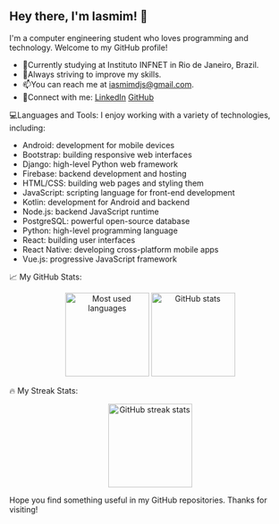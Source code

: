 <h2>Hey there, I'm Iasmim! 👋</h2>
<p>I'm a computer engineering student who loves programming and technology. Welcome to my GitHub profile!</p>

<ul>
  <li>🔭Currently studying at Instituto INFNET in Rio de Janeiro, Brazil.</li>
  <li>🌱Always striving to improve my skills.</li>
  <li>📫You can reach me at <a href="mailto:iasmimdjs@gmail.com">iasmimdjs@gmail.com</a>.</li>
  <li>🔗Connect with me: <a href="https://www.linkedin.com/in/iasmim-de-jesus-silveira-303924130/">LinkedIn</a> <a href="https://github.com/iasmimsilveira">GitHub</a></li>
</ul>

<p>💻Languages and Tools: I enjoy working with a variety of technologies, including:</p>

<ul>
  <li>Android: development for mobile devices</li>
  <li>Bootstrap: building responsive web interfaces</li>
  <li>Django: high-level Python web framework</li>
  <li>Firebase: backend development and hosting</li>
  <li>HTML/CSS: building web pages and styling them</li>
  <li>JavaScript: scripting language for front-end development</li>
  <li>Kotlin: development for Android and backend</li>
  <li>Node.js: backend JavaScript runtime</li>
  <li>PostgreSQL: powerful open-source database</li>
  <li>Python: high-level programming language</li>
  <li>React: building user interfaces</li>
  <li>React Native: developing cross-platform mobile apps</li>
  <li>Vue.js: progressive JavaScript framework</li>
</ul>

<p>📈 My GitHub Stats:</p>
<p align="center">
  <img height="150" src="https://github-readme-stats.vercel.app/api/top-langs/?username=iasmimsilveira&layout=compact&langs_count=8&theme=radical" alt="Most used languages" />
  <img height="150" src="https://github-readme-stats.vercel.app/api?username=iasmimsilveira&show_icons=true&theme=radical" alt="GitHub stats" />
</p>

<p>🔥 My Streak Stats:</p>
<p align="center">
  <img height="150" src="https://github-readme-streak-stats.herokuapp.com/?user=iasmimsilveira&theme=radical" alt="GitHub streak stats" />
</p>

<p>Hope you find something useful in my GitHub repositories. Thanks for visiting!</p>
